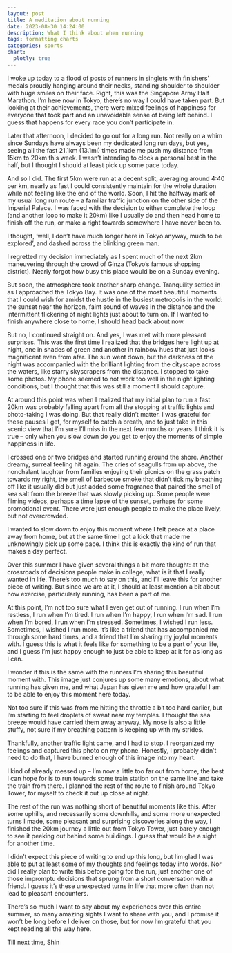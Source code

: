 ```yaml
---
layout: post
title: A meditation about running
date: 2023-08-30 14:24:00
description: What I think about when running
tags: formatting charts
categories: sports
chart:
  plotly: true
---
```

I woke up today to a flood of posts of runners in singlets with finishers’ medals proudly hanging around their necks, standing shoulder to shoulder with huge smiles on their face. Right, this was the Singapore Army Half Marathon. I’m here now in Tokyo, there’s no way I could have taken part. But looking at their achievements, there were mixed feelings of happiness for everyone that took part and an unavoidable sense of being left behind. I guess that happens for every race you don’t participate in. 

Later that afternoon, I decided to go out for a long run. Not really on a whim since Sundays have always been my dedicated long run days, but yes, seeing all the fast 21.1km (13.1mi) times made me push my distance from 15km to 20km this week. I wasn’t intending to clock a personal best in the half, but I thought I should at least pick up some pace today.

And so I did. The first 5km were run at a decent split, averaging around 4:40 per km, nearly as fast I could consistently maintain for the whole duration while not feeling like the end of the world. Soon, I hit the halfway mark of my usual long run route – a familiar traffic junction on the other side of the Imperial Palace. I was faced with the decision to either complete the loop (and another loop to make it 20km) like I usually do and then head home to finish off the run, or make a right towards somewhere I have never been to. 

I thought, ‘well, I don’t have much longer here in Tokyo anyway, much to be explored’, and dashed across the blinking green man. 

I regretted my decision immediately as I spent much of the next 2km maneuvering through the crowd of Ginza (Tokyo’s famous shopping district). Nearly forgot how busy this place would be on a Sunday evening. 

But soon, the atmosphere took another sharp change. Tranquility settled in as I approached the Tokyo Bay. It was one of the most beautiful moments that I could wish for amidst the hustle in the busiest metropolis in the world: the sunset near the horizon, faint sound of waves in the distance and the intermittent flickering of night lights just about to turn on. If I wanted to finish anywhere close to home, I should head back about now. 

But no, I continued straight on. And yes, I was met with more pleasant surprises. This was the first time I realized that the bridges here light up at night, one in shades of green and another in rainbow hues that just looks magnificent even from afar. The sun went down, but the darkness of the night was accompanied with the brilliant lighting from the cityscape across the waters, like starry skyscrapers from the distance. I stopped to take some photos. My phone seemed to not work too well in the night lighting conditions, but I thought that this was still a moment I should capture. 

At around this point was when I realized that my initial plan to run a fast 20km was probably falling apart from all the stopping at traffic lights and photo-taking I was doing. But that really didn’t matter. I was grateful for these pauses I get, for myself to catch a breath, and to just take in this scenic view that I’m sure I’ll miss in the next few months or years. I think it is true – only when you slow down do you get to enjoy the moments of simple happiness in life. 

I crossed one or two bridges and started running around the shore. Another dreamy, surreal feeling hit again. The cries of seagulls from up above, the nonchalant laughter from families enjoying their picnics on the grass patch towards my right, the smell of barbecue smoke that didn’t tick my breathing off like it usually did but just added some fragrance that paired the smell of sea salt from the breeze that was slowly picking up. Some people were filming videos, perhaps a time lapse of the sunset, perhaps for some promotional event. There were just enough people to make the place lively, but not overcrowded. 

I wanted to slow down to enjoy this moment where I felt peace at a place away from home, but at the same time I got a kick that made me unknowingly pick up some pace. I think this is exactly the kind of run that makes a day perfect. 

Over this summer I have given several things a bit more thought: at the crossroads of decisions people make in college, what is it that I really wanted in life. There’s too much to say on this, and I’ll leave this for another piece of writing. But since we are at it, I should at least mention a bit about how exercise, particularly running, has been a part of me. 

At this point, I’m not too sure what I even get out of running. I run when I’m restless, I run when I’m tired. I run when I’m happy, I run when I’m sad. I run when I’m bored, I run when I’m stressed. Sometimes, I wished I run less. Sometimes, I wished I run more. It’s like a friend that has accompanied me through some hard times, and a friend that I’m sharing my joyful moments with. I guess this is what it feels like for something to be a part of your life, and I guess I’m just happy enough to just be able to keep at it for as long as I can. 

I wonder if this is the same with the runners I’m sharing this beautiful moment with. This image just conjures up some many emotions, about what running has given me, and what Japan has given me and how grateful I am to be able to enjoy this moment here today.

Not too sure if this was from me hitting the throttle a bit too hard earlier, but I’m starting to feel droplets of sweat near my temples. I thought the sea breeze would have carried them away anyway. My nose is also a little stuffy, not sure if my breathing pattern is keeping up with my strides. 

Thankfully, another traffic light came, and I had to stop. I reorganized my feelings and captured this photo on my phone. Honestly, I probably didn’t need to do that, I have burned enough of this image into my heart. 

I kind of already messed up – I’m now a little too far out from home, the best I can hope for is to run towards some train station on the same line and take the train from there. I planned the rest of the route to finish around Tokyo Tower, for myself to check it out up close at night. 

The rest of the run was nothing short of beautiful moments like this. After some uphills, and necessarily some downhills, and some more unexpected turns I made, some pleasant and surprising discoveries along the way, I finished the 20km journey a little out from Tokyo Tower, just barely enough to see it peeking out behind some buildings. I guess that would be a sight for another time. 

I didn’t expect this piece of writing to end up this long, but I’m glad I was able to put at least some of my thoughts and feelings today into words. Nor did I really plan to write this before going for the run, just another one of those impromptu decisions that sprung from a short conversation with a friend. I guess it’s these unexpected turns in life that more often than not lead to pleasant encounters. 

There’s so much I want to say about my experiences over this entire summer, so many amazing sights I want to share with you, and I promise it won’t be long before I deliver on those, but for now I’m grateful that you kept reading all the way here. 

Till next time, 
Shin 